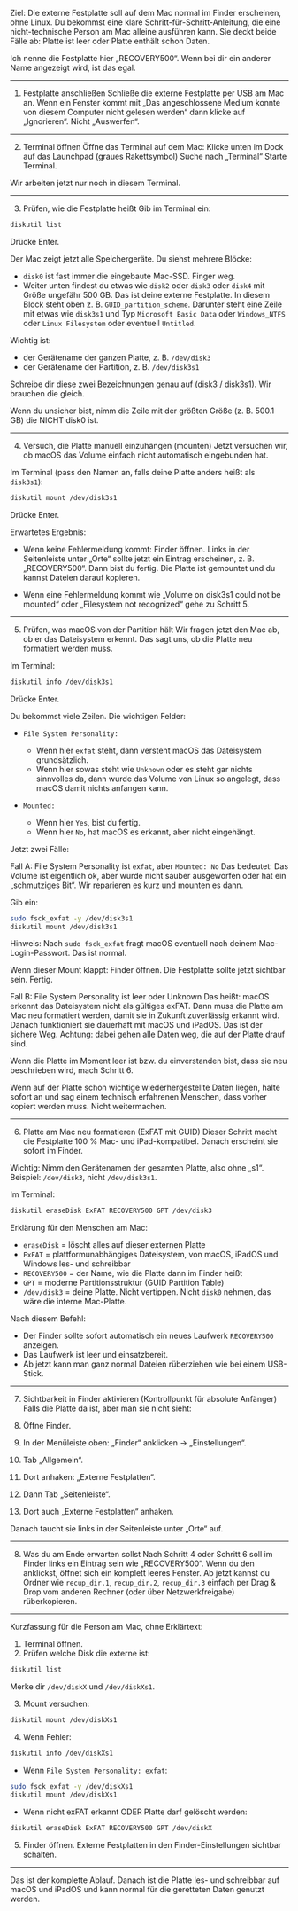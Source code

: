 Ziel: Die externe Festplatte soll auf dem Mac normal im Finder erscheinen, ohne Linux. Du bekommst eine klare Schritt-für-Schritt-Anleitung, die eine nicht-technische Person am Mac alleine ausführen kann. Sie deckt beide Fälle ab: Platte ist leer oder Platte enthält schon Daten.

Ich nenne die Festplatte hier „RECOVERY500“. Wenn bei dir ein anderer Name angezeigt wird, ist das egal.

---

1. Festplatte anschließen
   Schließe die externe Festplatte per USB am Mac an.
   Wenn ein Fenster kommt mit
   „Das angeschlossene Medium konnte von diesem Computer nicht gelesen werden“
   dann klicke auf „Ignorieren“. Nicht „Auswerfen“.

---

2. Terminal öffnen
   Öffne das Terminal auf dem Mac:
   Klicke unten im Dock auf das Launchpad (graues Rakettsymbol)
   Suche nach „Terminal“
   Starte Terminal.

Wir arbeiten jetzt nur noch in diesem Terminal.

---

3. Prüfen, wie die Festplatte heißt
   Gib im Terminal ein:

```bash
diskutil list
```

Drücke Enter.

Der Mac zeigt jetzt alle Speichergeräte. Du siehst mehrere Blöcke:

* `disk0` ist fast immer die eingebaute Mac-SSD. Finger weg.
* Weiter unten findest du etwas wie `disk2` oder `disk3` oder `disk4` mit Größe ungefähr 500 GB. Das ist deine externe Festplatte.
  In diesem Block steht oben z. B. `GUID_partition_scheme`.
  Darunter steht eine Zeile mit etwas wie `disk3s1` und Typ `Microsoft Basic Data` oder `Windows_NTFS` oder `Linux Filesystem` oder eventuell `Untitled`.

Wichtig ist:

* der Gerätename der ganzen Platte, z. B. `/dev/disk3`
* der Gerätename der Partition, z. B. `/dev/disk3s1`

Schreibe dir diese zwei Bezeichnungen genau auf (disk3 / disk3s1). Wir brauchen die gleich.

Wenn du unsicher bist, nimm die Zeile mit der größten Größe (z. B. 500.1 GB) die NICHT disk0 ist.

---

4. Versuch, die Platte manuell einzuhängen (mounten)
   Jetzt versuchen wir, ob macOS das Volume einfach nicht automatisch eingebunden hat.

Im Terminal (pass den Namen an, falls deine Platte anders heißt als `disk3s1`):

```bash
diskutil mount /dev/disk3s1
```

Drücke Enter.

Erwartetes Ergebnis:

* Wenn keine Fehlermeldung kommt:
  Finder öffnen. Links in der Seitenleiste unter „Orte“ sollte jetzt ein Eintrag erscheinen, z. B. „RECOVERY500“.
  Dann bist du fertig. Die Platte ist gemountet und du kannst Dateien darauf kopieren.

* Wenn eine Fehlermeldung kommt wie „Volume on disk3s1 could not be mounted“ oder „Filesystem not recognized“ gehe zu Schritt 5.

---

5. Prüfen, was macOS von der Partition hält
   Wir fragen jetzt den Mac ab, ob er das Dateisystem erkennt. Das sagt uns, ob die Platte neu formatiert werden muss.

Im Terminal:

```bash
diskutil info /dev/disk3s1
```

Drücke Enter.

Du bekommst viele Zeilen. Die wichtigen Felder:

* `File System Personality:`

  * Wenn hier `exfat` steht, dann versteht macOS das Dateisystem grundsätzlich.
  * Wenn hier sowas steht wie `Unknown` oder es steht gar nichts sinnvolles da, dann wurde das Volume von Linux so angelegt, dass macOS damit nichts anfangen kann.

* `Mounted:`

  * Wenn hier `Yes`, bist du fertig.
  * Wenn hier `No`, hat macOS es erkannt, aber nicht eingehängt.

Jetzt zwei Fälle:

Fall A: File System Personality ist `exfat`, aber `Mounted: No`
Das bedeutet: Das Volume ist eigentlich ok, aber wurde nicht sauber ausgeworfen oder hat ein „schmutziges Bit“. Wir reparieren es kurz und mounten es dann.

Gib ein:

```bash
sudo fsck_exfat -y /dev/disk3s1
diskutil mount /dev/disk3s1
```

Hinweis: Nach `sudo fsck_exfat` fragt macOS eventuell nach deinem Mac-Login-Passwort. Das ist normal.

Wenn dieser Mount klappt: Finder öffnen. Die Festplatte sollte jetzt sichtbar sein. Fertig.

Fall B: File System Personality ist leer oder Unknown
Das heißt: macOS erkennt das Dateisystem nicht als gültiges exFAT. Dann muss die Platte am Mac neu formatiert werden, damit sie in Zukunft zuverlässig erkannt wird. Danach funktioniert sie dauerhaft mit macOS und iPadOS. Das ist der sichere Weg. Achtung: dabei gehen alle Daten weg, die auf der Platte drauf sind.

Wenn die Platte im Moment leer ist bzw. du einverstanden bist, dass sie neu beschrieben wird, mach Schritt 6.

Wenn auf der Platte schon wichtige wiederhergestellte Daten liegen, halte sofort an und sag einem technisch erfahrenen Menschen, dass vorher kopiert werden muss. Nicht weitermachen.

---

6. Platte am Mac neu formatieren (ExFAT mit GUID)
   Dieser Schritt macht die Festplatte 100 % Mac- und iPad-kompatibel. Danach erscheint sie sofort im Finder.

Wichtig: Nimm den Gerätenamen der gesamten Platte, also ohne „s1“. Beispiel: `/dev/disk3`, nicht `/dev/disk3s1`.

Im Terminal:

```bash
diskutil eraseDisk ExFAT RECOVERY500 GPT /dev/disk3
```

Erklärung für den Menschen am Mac:

* `eraseDisk` = löscht alles auf dieser externen Platte
* `ExFAT` = plattformunabhängiges Dateisystem, von macOS, iPadOS und Windows les- und schreibbar
* `RECOVERY500` = der Name, wie die Platte dann im Finder heißt
* `GPT` = moderne Partitionsstruktur (GUID Partition Table)
* `/dev/disk3` = deine Platte. Nicht vertippen. Nicht `disk0` nehmen, das wäre die interne Mac-Platte.

Nach diesem Befehl:

* Der Finder sollte sofort automatisch ein neues Laufwerk `RECOVERY500` anzeigen.
* Das Laufwerk ist leer und einsatzbereit.
* Ab jetzt kann man ganz normal Dateien rüberziehen wie bei einem USB-Stick.

---

7. Sichtbarkeit in Finder aktivieren (Kontrollpunkt für absolute Anfänger)
   Falls die Platte da ist, aber man sie nicht sieht:

8. Öffne Finder.

9. In der Menüleiste oben: „Finder“ anklicken → „Einstellungen“.

10. Tab „Allgemein“.

11. Dort anhaken: „Externe Festplatten“.

12. Dann Tab „Seitenleiste“.

13. Dort auch „Externe Festplatten“ anhaken.

Danach taucht sie links in der Seitenleiste unter „Orte“ auf.

---

8. Was du am Ende erwarten sollst
   Nach Schritt 4 oder Schritt 6 soll im Finder links ein Eintrag sein wie „RECOVERY500“.
   Wenn du den anklickst, öffnet sich ein komplett leeres Fenster. Ab jetzt kannst du Ordner wie `recup_dir.1`, `recup_dir.2`, `recup_dir.3` einfach per Drag & Drop vom anderen Rechner (oder über Netzwerkfreigabe) rüberkopieren.

---

Kurzfassung für die Person am Mac, ohne Erklärtext:

1. Terminal öffnen.
2. Prüfen welche Disk die externe ist:

```bash
diskutil list
```

Merke dir `/dev/diskX` und `/dev/diskXs1`.

3. Mount versuchen:

```bash
diskutil mount /dev/diskXs1
```

4. Wenn Fehler:

```bash
diskutil info /dev/diskXs1
```

* Wenn `File System Personality: exfat`:

```bash
sudo fsck_exfat -y /dev/diskXs1
diskutil mount /dev/diskXs1
```

* Wenn nicht exFAT erkannt ODER Platte darf gelöscht werden:

```bash
diskutil eraseDisk ExFAT RECOVERY500 GPT /dev/diskX
```

5. Finder öffnen. Externe Festplatten in den Finder-Einstellungen sichtbar schalten.

---

Das ist der komplette Ablauf. Danach ist die Platte les- und schreibbar auf macOS und iPadOS und kann normal für die geretteten Daten genutzt werden.

